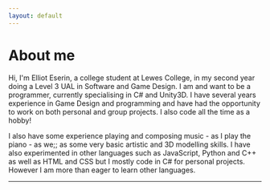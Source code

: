 ```yaml
---
layout: default
---
```


# About me

Hi, I'm Elliot Eserin, a college student at Lewes College, in my second year doing a Level 3 UAL in Software and Game Design.
I am and want to be a programmer, currently specialising in C# and Unity3D. I have several years experience in Game Design and programming and have had the opportunity to work on both personal and group projects. I also code all the time as a hobby!

I also have some experience playing and composing music - as I play the piano - as we;; as some very basic artistic and 3D modelling skills.
I have also experimented in other languages such as JavaScript, Python and C++ as well as HTML and CSS but I mostly code in C# for personal projects. However I am more than eager to learn other languages.

<hr>

